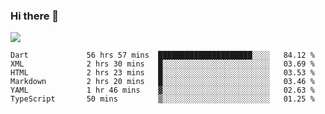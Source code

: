 ### Hi there 👋

<!--
**guozhigq/guozhigq** is a ✨ _special_ ✨ repository because its `README.md` (this file) appears on your GitHub profile.

Here are some ideas to get you started:

- 🔭 I’m currently working on ...
- 🌱 I’m currently learning ...
- 👯 I’m looking to collaborate on ...
- 🤔 I’m looking for help with ...
- 💬 Ask me about ...
- 📫 How to reach me: ...
- 😄 Pronouns: ...
- ⚡ Fun fact: ...
-->
![](https://github-readme-stats.vercel.app/api?username=guozhigq&show_icons=true)
<!--START_SECTION:waka-->

```text
Dart             56 hrs 57 mins  █████████████████████░░░░   84.12 %
XML              2 hrs 30 mins   █░░░░░░░░░░░░░░░░░░░░░░░░   03.69 %
HTML             2 hrs 23 mins   █░░░░░░░░░░░░░░░░░░░░░░░░   03.53 %
Markdown         2 hrs 20 mins   █░░░░░░░░░░░░░░░░░░░░░░░░   03.46 %
YAML             1 hr 46 mins    ▓░░░░░░░░░░░░░░░░░░░░░░░░   02.63 %
TypeScript       50 mins         ▒░░░░░░░░░░░░░░░░░░░░░░░░   01.25 %
```

<!--END_SECTION:waka-->
